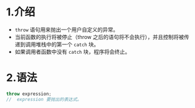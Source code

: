 # 1.介绍
* ```throw``` 语句用来抛出一个用户自定义的异常。
* 当前函数的执行将被停止（throw 之后的语句将不会执行），并且控制将被传递到调用堆栈中的第一个 ```catch``` 块。
* 如果调用者函数中没有 ```catch``` 块，程序将会终止。

# 2.语法
```js
throw expression;
//  expression 要抛出的表达式。
```